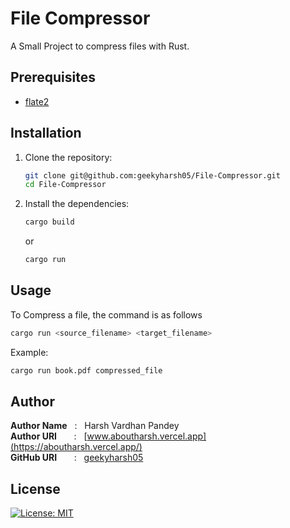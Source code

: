 # File Compressor

A Small Project to compress files with Rust.

## Prerequisites

- [flate2](https://crates.io/crates/flate2)

## Installation

1. Clone the repository:

   ```bash
   git clone git@github.com:geekyharsh05/File-Compressor.git
   cd File-Compressor
   ```

2. Install the dependencies:

    ```bash
    cargo build
    ```

    or

    ```bash
    cargo run
    ```

## Usage

To Compress a file, the command is as follows

```bash
cargo run <source_filename> <target_filename>
```

Example:

```bash
cargo run book.pdf compressed_file
```

## Author

**Author Name** &nbsp; : &nbsp; Harsh Vardhan Pandey <br>
**Author URI** &nbsp; &nbsp; &nbsp; : &nbsp; [www.aboutharsh.vercel.app](https://aboutharsh.vercel.app/) <br>
**GitHub URI** &nbsp; &nbsp; &nbsp; : &nbsp; [geekyharsh05](https://github.com/geekyharsh05)

## License

[![License: MIT](https://img.shields.io/badge/License-MIT-red.svg)](https://opensource.org/licenses/MIT)